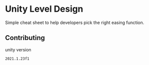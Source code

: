 # Unity Level Design

Simple cheat sheet to help developers pick the right easing function.

## Contributing
unity version 
  ```sh
  2021.1.23f1
   ```
